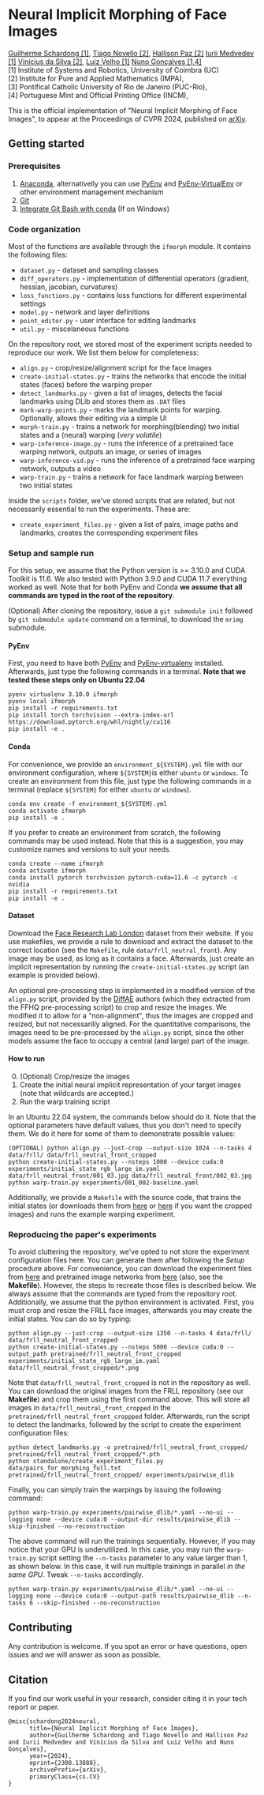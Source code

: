 # Neural Implicit Morphing of Face Images
[Guilherme Schardong [1]](https://schardong.github.io/),
[Tiago Novello [2]](https://sites.google.com/site/tiagonovellodebrito),
[Hallison Paz [2]](https://hallisonpaz.com.br/)
[Iurii Medvedev [1]](https://visteam.isr.uc.pt/team/iurii-medvedev)
[Vinícius da Silva [2]](https://dsilvavinicius.github.io/),
[Luiz Velho [1]](https://lvelho.impa.br/)
[Nuno Gonçalves [1,4]](https://home.deec.uc.pt/~nunogon/)
<br>
[1] Institute of Systems and Robotics, University of Coimbra (UC)
<br>
[2] Institute for Pure and Applied Mathematics (IMPA),
<br>
[3] Pontifical Catholic University of Rio de Janeiro (PUC-Rio),
<br>
[4] Portuguese Mint and Official Printing Office (INCM),

This is the official implementation of "Neural Implicit Morphing of Face Images", to appear at the Proceedings of CVPR 2024, published on [arXiv](https://arxiv.org/abs/2308.13888).

## Getting started

### Prerequisites
1. [Anaconda](https://www.anaconda.com/products/individual#Downloads), alternativelly you can use [PyEnv](https://github.com/pyenv/pyenv) and [PyEnv-VirtualEnv](https://github.com/pyenv/pyenv-virtualenv) or other environment management mechanism
2. [Git](https://git-scm.com/download)
3. [Integrate Git Bash with conda](https://discuss.codecademy.com/t/setting-up-conda-in-git-bash/534473) (If on Windows)

### Code organization
Most of the functions are available through the `ifmorph` module. It contains the following files:
* `dataset.py` - dataset and sampling classes
* `diff_operators.py` - implementation of differential operators (gradient, hessian, jacobian, curvatures)
* `loss_functions.py` - contains loss functions for different experimental settings
* `model.py` - network and layer definitions
* `point_editor.py` - user interface for editing landmarks
* `util.py` - miscelaneous functions

On the repository root, we stored most of the experiment scripts needed to reproduce our work. We list them below for completeness:
* `align.py` - crop/resize/alignment script for the face images
* `create-initial-states.py` - trains the networks that encode the initial states (faces) before the warping proper
* `detect_landmarks.py` - given a list of images, detects the facial landmarks using DLib and stores them as `.DAT` files
* `mark-warp-points.py` - marks the landmark points for warping. Optionally, allows their editing via a simple UI
* `morph-train.py` - trains a network for morphing(blending) two initial states and a (neural) warping (_very volatile_)
* `warp-inference-image.py` - runs the inference of a pretrained face warping network, outputs an image, or series of images
* `warp-inference-vid.py` - runs the inference of a pretrained face warping network, outputs a video
* `warp-train.py` - trains a network for face landmark warping between two initial states

Inside the `scripts` folder, we've stored scripts that are related, but not necessarily essential to run the experiments. These are:
* `create_experiment_files.py` - given a list of pairs, image paths and landmarks, creates the corresponding experiment files

### Setup and sample run
For this setup, we assume that the Python version is >= 3.10.0 and CUDA Toolkit is 11.6. We also tested with Python 3.9.0 and CUDA 11.7 everything worked as well. Note that for both PyEnv and Conda **we assume that all commands are typed in the root of the repository**.

(Optional) After cloning the repository, issue a `git submodule init` followed by `git submodule update` command on a terminal, to download the `mrimg` submodule.

#### PyEnv
First, you need to have both [PyEnv](https://github.com/pyenv/pyenv) and [PyEnv-virtualenv](https://github.com/pyenv/pyenv-virtualenv) installed. Afterwards, just type the following commands in a terminal. **Note that we tested these steps only on Ubuntu 22.04**

```{sh}
pyenv virtualenv 3.10.0 ifmorph
pyenv local ifmorph
pip install -r requirements.txt
pip install torch torchvision --extra-index-url https://download.pytorch.org/whl/nightly/cu116
pip install -e .
```

#### Conda
For convenience, we provide an `environment_${SYSTEM}.yml` file with our environment configuration, where `${SYSTEM}`is either `ubuntu` or `windows`. To create an environment from this file, just type the following commands in a terminal (replace `${SYSTEM}` for either `ubuntu` or `windows`).
```{sh}
conda env create -f environment_${SYSTEM}.yml
conda activate ifmorph
pip install -e .
```

If you prefer to create an environment from scratch, the following commands may be used instead. Note that this is a suggestion, you may customize names and versions to suit your needs.
```{sh}
conda create --name ifmorph
conda activate ifmorph
conda install pytorch torchvision pytorch-cuda=11.6 -c pytorch -c nvidia
pip install -r requirements.txt
pip install -e .
```

#### Dataset
Download the [Face Research Lab London](https://figshare.com/articles/dataset/Face_Research_Lab_London_Set/5047666) dataset from their website. If you use makefiles, we provide a rule to download and extract the dataset to the correct location (see the `Makefile`, rule `data/frll_neutral_front`). Any image may be used, as long as it contains a face. Afterwards, just create an implicit representation by running the `create-initial-states.py` script (an example is provided below).

An optional pre-processing step is implemented in a modified version of the `align.py` script, provided by the [DiffAE](https://github.com/phizaz/diffae) authors (which they extracted from the FFHQ pre-processing script) to crop and resize the images. We modified it to allow for a "non-alignment", thus the images are cropped and resized, but not necessarilly aligned. For the quantitative comparisons, the images need to be pre-processed by the `align.py` script, since the other models assume the face to occupy a central (and large) part of the image.

#### How to run
0. (Optional) Crop/resize the images
1. Create the initial neural implicit representation of your target images (note that wildcards are accepted.)
2. Run the warp training script

In an Ubuntu 22.04 system, the commands below should do it. Note that the optional parameters have default values, thus you don't need to specify them. We do it here for some of them to demonstrate possible values:

```{sh}
(OPTIONAL) python align.py --just-crop --output-size 1024 --n-tasks 4 data/frll/ data/frll_neutral_front_cropped
python create-initial-states.py --nsteps 1000 --device cuda:0 experiments/initial_state_rgb_large_im.yaml data/frll_neutral_front/001_03.jpg data/frll_neutral_front/002_03.jpg
python warp-train.py experiments/001_002-baseline.yaml
```

Additionally, we provide a `Makefile` with the source code, that trains the initial states (or downloads them from [here](https://drive.google.com/file/d/1QYoprK2bycXHItSkx9H8JfMGz48B9a3N/view?usp=sharing) or [here](https://drive.google.com/file/d/1guMg5ablWDQgaSfr5sFwScPWa-gm5Vsz/view?usp=sharing) if you want the cropped images) and runs the example warping experiment.

### Reproducing the paper's experiments
To avoid cluttering the repository, we've opted to not store the experiment configuration files here. You can generate them after following the *Setup* procedure above. For convenience, you can download the experiment files from [here](https://drive.google.com/file/d/1S1J_lsuGxPeU3DMOJMinXSjHGi91m9Ru/view?usp=sharing) and pretrained image networks from [here](https://drive.google.com/file/d/1QYoprK2bycXHItSkx9H8JfMGz48B9a3N/view?usp=sharing) (also, see the **Makefile**). However, the steps to recreate those files is described below. We always assume that the commands are typed from the repository root. Additionally, we assume that the python environment is activated. First, you must crop and resize the FRLL face images, afterwards you may create the initial states. You can do so by typing:

```{sh}
python align.py --just-crop --output-size 1350 --n-tasks 4 data/frll/ data/frll_neutral_front_cropped
python create-initial-states.py --nsteps 5000 --device cuda:0 --output_path pretrained/frll_neutral_front_cropped experiments/initial_state_rgb_large_im.yaml data/frll_neutral_front_cropped/*.png
```

Note that `data/frll_neutral_front_cropped` is not in the repository as well. You can download the original images from the FRLL repository (see our **Makefile**) and crop them using the first command above.
This will store all images in `data/frll_neutral_front_cropped` in the `pretrained/frll_neutral_front_croppped` folder. Afterwards, run the script to detect the landmarks, followed by the script to create the experiment configuration files:

```{sh}
python detect_landmarks.py -o pretrained/frll_neutral_front_cropped/ pretrained/frll_neutral_front_cropped/*.pth
python standalone/create_experiment_files.py data/pairs_for_morphing_full.txt pretrained/frll_neutral_front_cropped/ experiments/pairwise_dlib
```

Finally, you can simply train the warpings by issuing the following command:

```{sh}
python warp-train.py experiments/pairwise_dlib/*.yaml --no-ui --logging none --device cuda:0 --output-dir results/pairwise_dlib --skip-finished --no-reconstruction
```

The above command will run the trainings sequentially. However, if you may notice that your GPU is underutilized. In this case, you may run the `warp-train.py` script setting the `--n-tasks` parameter to any value larger than 1, as shown below. In this case, it will run multiple trainings in parallel *in the same GPU*. Tweak `--n-tasks` accordingly.

```{sh}
python warp-train.py experiments/pairwise_dlib/*.yaml --no-ui --logging none --device cuda:0 --output-path results/pairwise_dlib --n-tasks 6 --skip-finished --no-reconstruction
```

## Contributing
Any contribution is welcome. If you spot an error or have questions, open issues and we will answer as soon as possible.

## Citation
If you find our work useful in your research, consider citing it in your tech report or paper.

```{bibtex}
@misc{schardong2024neural,
      title={Neural Implicit Morphing of Face Images},
      author={Guilherme Schardong and Tiago Novello and Hallison Paz and Iurii Medvedev and Vinícius da Silva and Luiz Velho and Nuno Gonçalves},
      year={2024},
      eprint={2308.13888},
      archivePrefix={arXiv},
      primaryClass={cs.CV}
}
```
